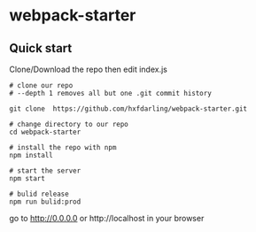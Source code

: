 # webpack-starter


## Quick start

Clone/Download the repo then edit index.js
```
# clone our repo
# --depth 1 removes all but one .git commit history

git clone  https://github.com/hxfdarling/webpack-starter.git

# change directory to our repo
cd webpack-starter

# install the repo with npm
npm install

# start the server
npm start

# bulid release
npm run bulid:prod
```

go to http://0.0.0.0 or http://localhost in your browser
